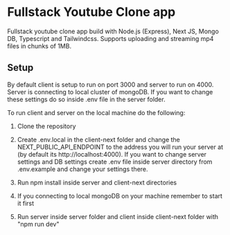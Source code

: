 # Fullstack Youtube Clone app

Fullstack youtube clone app build with Node.js (Express), Next JS, Mongo DB, Typescript and Tailwindcss. Supports uploading and streaming mp4 files in chunks of 1MB.

## Setup

By default client is setup to run on port 3000 and server to run on 4000. Server is connecting to local cluster of mongoDB. If you want to change these settings do so inside .env file in the server folder.

To run client and server on the local machine do the following:

1. Clone the repository

2. Create .env.local in the client-next folder and change the NEXT_PUBLIC_API_ENDPOINT to the address you will run your server at (by default its http://localhost:4000). If you want to change server settings and DB settings create .env file inside server directory from .env.example and change your settings there.

3. Run npm install inside server and client-next directories

4. If you connecting to local mongoDB on your machine remember to start it first

5. Run server inside server folder and client inside client-next folder with "npm run dev"
